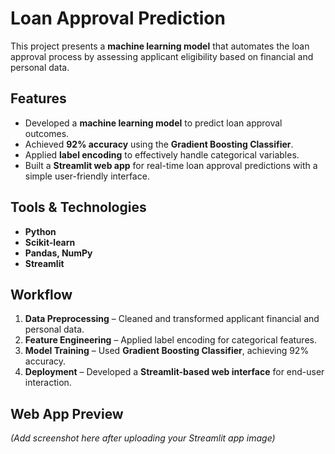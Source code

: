 # Loan Approval Prediction

This project presents a **machine learning model** that automates the loan approval process by assessing applicant eligibility based on financial and personal data.  

## Features
- Developed a **machine learning model** to predict loan approval outcomes.  
- Achieved **92% accuracy** using the **Gradient Boosting Classifier**.  
- Applied **label encoding** to effectively handle categorical variables.  
- Built a **Streamlit web app** for real-time loan approval predictions with a simple user-friendly interface.  

## Tools & Technologies
- **Python**  
- **Scikit-learn**  
- **Pandas, NumPy**  
- **Streamlit**  

## Workflow
1. **Data Preprocessing** – Cleaned and transformed applicant financial and personal data.  
2. **Feature Engineering** – Applied label encoding for categorical features.  
3. **Model Training** – Used **Gradient Boosting Classifier**, achieving 92% accuracy.  
4. **Deployment** – Developed a **Streamlit-based web interface** for end-user interaction.  

## Web App Preview
*(Add screenshot here after uploading your Streamlit app image)*  


